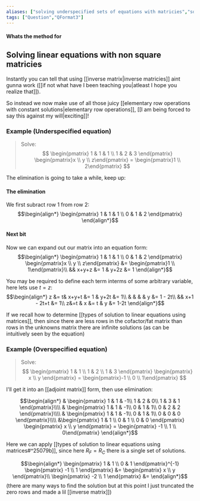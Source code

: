 ```yaml
---
aliases: ["solving underspecified sets of equations with matricies","solving overspecified sets of equations with matricies"]
tags: ["Question","QFormat3"]
---
```


#### Whats the method for
## Solving linear equations with non square matricies
Instantly you can tell that using [[inverse matrix|inverse matricies]] aint gunna work ([[if not what have I been teaching you|atleast I hope you realize that]]).

So instead we now make use of all those juicy [[elementary row operations with constant solutions|elementary row operations]], [[I am being forced to say this against my will|exciting]]!

### Example (Underspecified equation)
> Solve: 
> $$ \begin{pmatrix} 1 & 1 & 1 \\ 1 & 2 & 3 \end{pmatrix} \begin{pmatrix}x \\ y \\ z\end{pmatrix} = \begin{pmatrix}1 \\ 2\end{pmatrix} $$


The elimination is going to take a while, keep up:
#### The elimination
We first subract row 1 from row 2:
$$\begin{align*}
\begin{pmatrix} 1 & 1 & 1 \\ 0 & 1 & 2 \end{pmatrix} 
\end{align*}$$

#### Next bit
Now we can expand out our matrix into an equation form:
$$\begin{align*}
\begin{pmatrix} 1 & 1 & 1 \\ 0 & 1 & 2 \end{pmatrix} \begin{pmatrix}x \\ y \\ z\end{pmatrix} &= \begin{pmatrix}1 \\ 1\end{pmatrix}\\
&& x+y+z &= 1 & y+2z &= 1
\end{align*}$$

You may be required to define each term interms of some arbitrary variable, here lets use $t=z$:
$$\begin{align*}
z &= t& x+y+t &= 1 & y+2t &= 1\\
& & & & y &= 1 - 2t\\
&& x+1 - 2t+t &= 1\\
z&=t & x &= t & y &= 1-2t
\end{align*}$$

If we recall how to determine [[types of solution to linear equations using matrices]], then since there are less rows in the cofactor/fat matrix than rows in the unknowns matrix there are infinite solutions (as can be intuitively seen by the equation)

### Example (Overspecified equation)
> Solve:
> $$ \begin{pmatrix} 1 & 1 \\ 1 & 2 \\ 1 & 3 \end{pmatrix} \begin{pmatrix} x \\ y \end{pmatrix} = \begin{pmatrix}-1 \\ 0 \\ 1\end{pmatrix} $$

I'll get it into an [[adjoint matrix]] form, then use elimination:

$$\begin{align*}
&
\begin{pmatrix} 
1 & 1  & -1\\ 
1 & 2  & 0\\ 
1 & 3  & 1
\end{pmatrix}\\\\
&
\begin{pmatrix} 
1 & 1  & -1\\ 
0 & 1  & 1\\ 
0 & 2  & 2
\end{pmatrix}\\\\
&
\begin{pmatrix} 
1 & 1  & -1\\ 
0 & 1  & 1\\ 
0 & 0  & 0
\end{pmatrix}\\\\
&\begin{pmatrix} 1 & 1 \\ 0 & 1 \\ 0 & 0 \end{pmatrix} \begin{pmatrix} x \\ y \end{pmatrix} = \begin{pmatrix} -1 \\ 1 \\ 0\end{pmatrix}
\end{align*}$$

Here we can apply [[types of solution to linear equations using matrices#^25079b]], since here $R_F=R_C$ there is a single set of solutions.

$$\begin{align*}
\begin{pmatrix} 1 & 1 \\ 0 & 1 \end{pmatrix}^{-1} \begin{pmatrix} -1 \\ 1 \end{pmatrix} &= \begin{pmatrix} x \\ y \end{pmatrix}\\
\begin{pmatrix} -2  \\  1 \end{pmatrix} &=
\end{align*}$$
(there are many ways to find the solution but at this point I just truncated the zero rows and made a lil [[inverse matrix]])